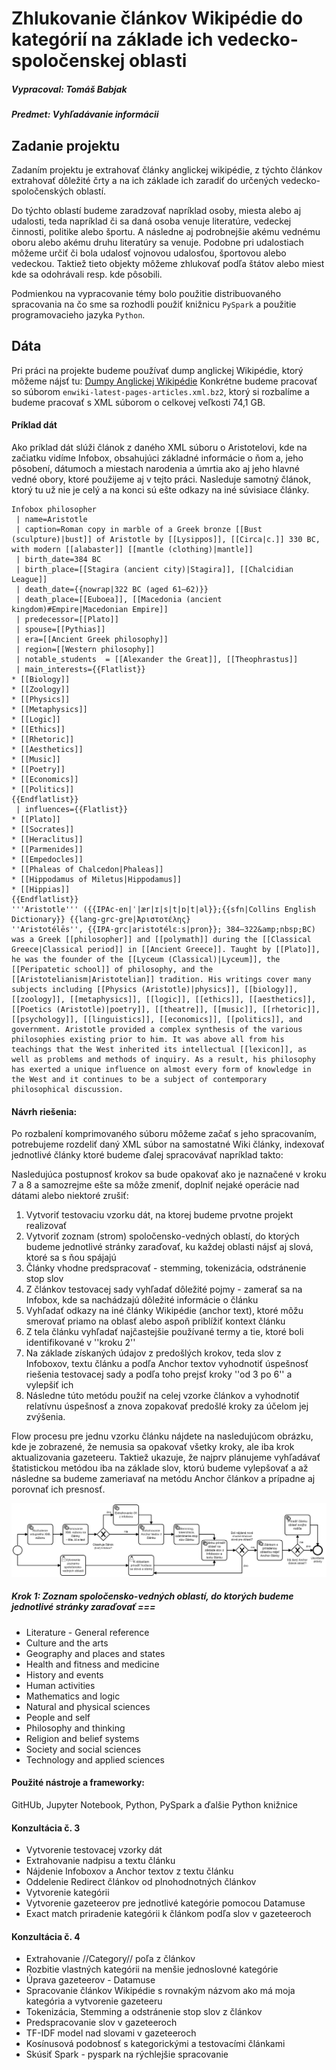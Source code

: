 # Zhlukovanie článkov Wikipédie do kategórií na základe ich vedecko-spoločenskej oblasti

##### Vypracoval: Tomáš Babjak
##### Predmet: Vyhľadávanie informácii

## Zadanie projektu

Zadaním projektu je extrahovať články anglickej wikipédie, z týchto článkov extrahovať dôležité črty a na ich základe ich zaradiť do určených vedecko-spoločenských oblastí.

Do týchto oblastí budeme zaradzovať napríklad osoby, miesta alebo aj udalosti, teda napríklad či sa daná osoba venuje literatúre, vedeckej činnosti, politike alebo športu. A následne aj podrobnejšie akému vednému oboru alebo akému druhu literatúry sa venuje. Podobne pri udalostiach môžeme určiť či bola udalosť vojnovou udalosťou, športovou alebo vedeckou. Taktiež tieto objekty môžeme zhlukovať podľa štátov alebo miest kde sa odohrávali resp. kde pôsobili.

Podmienkou na vypracovanie témy bolo použitie distribuovaného spracovania na čo sme sa rozhodli použiť knižnicu `PySpark` a použitie programovacieho jazyka `Python`.

## Dáta 

Pri práci na projekte budeme používať dump anglickej Wikipédie, ktorý môžeme nájsť tu: [Dumpy Anglickej Wikipédie](dumps.wikimedia.org/enwiki/latest) 
Konkrétne budeme pracovať so súborom `enwiki-latest-pages-articles.xml.bz2`, ktorý si rozbalíme a budeme pracovať s XML súborom o celkovej veľkosti 74,1 GB.

#### Príklad dát
Ako príklad dát slúži článok z daného XML súboru o Aristotelovi, kde na začiatku vidíme Infobox, obsahujúci základné informácie o ňom a, jeho pôsobení, dátumoch a miestach narodenia a úmrtia ako aj jeho hlavné vedné obory, ktoré použijeme aj v tejto práci. Nasleduje samotný článok, ktorý tu už nie je celý a na konci sú ešte odkazy na iné súvisiace články.
```
Infobox philosopher
 | name=Aristotle
 | caption=Roman copy in marble of a Greek bronze [[Bust (sculpture)|bust]] of Aristotle by [[Lysippos]], [[Circa|c.]] 330 BC, with modern [[alabaster]] [[mantle (clothing)|mantle]]
 | birth_date=384 BC
 | birth_place=[[Stagira (ancient city)|Stagira]], [[Chalcidian League]]
 | death_date={{nowrap|322 BC (aged 61–62)}}
 | death_place=[[Euboea]], [[Macedonia (ancient kingdom)#Empire|Macedonian Empire]]
 | predecessor=[[Plato]]
 | spouse=[[Pythias]]
 | era=[[Ancient Greek philosophy]]
 | region=[[Western philosophy]]
 | notable_students  = [[Alexander the Great]], [[Theophrastus]]
 | main_interests={{Flatlist}}
* [[Biology]]
* [[Zoology]]
* [[Physics]]
* [[Metaphysics]]
* [[Logic]]
* [[Ethics]]
* [[Rhetoric]]
* [[Aesthetics]]
* [[Music]]
* [[Poetry]]
* [[Economics]]
* [[Politics]]
{{Endflatlist}}
 | influences={{Flatlist}}
* [[Plato]]
* [[Socrates]]
* [[Heraclitus]]
* [[Parmenides]]
* [[Empedocles]]
* [[Phaleas of Chalcedon|Phaleas]]
* [[Hippodamus of Miletus|Hippodamus]]
* [[Hippias]]
{{Endflatlist}}
'''Aristotle''' ({{IPAc-en|ˈ|ær|ɪ|s|t|ɒ|t|əl}};{{sfn|Collins English Dictionary}} {{lang-grc-gre|Ἀριστοτέλης}
''Aristotélēs'', {{IPA-grc|aristotélɛːs|pron}}; 384–322&amp;nbsp;BC) was a Greek [[philosopher]] and [[polymath]] during the [[Classical Greece|Classical period]] in [[Ancient Greece]]. Taught by [[Plato]], he was the founder of the [[Lyceum (Classical)|Lyceum]], the [[Peripatetic school]] of philosophy, and the [[Aristotelianism|Aristotelian]] tradition. His writings cover many subjects including [[Physics (Aristotle)|physics]], [[biology]], [[zoology]], [[metaphysics]], [[logic]], [[ethics]], [[aesthetics]], [[Poetics (Aristotle)|poetry]], [[theatre]], [[music]], [[rhetoric]], [[psychology]], [[linguistics]], [[economics]], [[politics]], and government. Aristotle provided a complex synthesis of the various philosophies existing prior to him. It was above all from his teachings that the West inherited its intellectual [[lexicon]], as well as problems and methods of inquiry. As a result, his philosophy has exerted a unique influence on almost every form of knowledge in the West and it continues to be a subject of contemporary philosophical discussion.
```

#### Návrh riešenia:

Po rozbalení komprimovaného súboru môžeme začať s jeho spracovaním, potrebujeme rozdeliť daný XML súbor na samostatné Wiki články, indexovať jednotlivé články ktoré budeme ďalej spracovávať napríklad takto:

Nasledujúca postupnosť krokov sa bude opakovať ako je naznačené v kroku 7 a 8 a samozrejme ešte sa môže zmeniť, doplniť nejaké operácie nad dátami alebo niektoré zrušiť:

1. Vytvoriť testovaciu vzorku dát, na ktorej budeme prvotne projekt realizovať
2. Vytvoriť zoznam (strom) spoločensko-vedných oblastí, do ktorých budeme jednotlivé stránky zaraďovať, ku každej oblasti nájsť aj slová, ktoré sa s ňou spájajú
3. Články vhodne predspracovať - stemming, tokenizácia, odstránenie stop slov
4. Z článkov testovacej sady vyhľadať dôležité pojmy - zamerať sa na Infobox, kde sa nachádzajú dôležité informácie o článku
5. Vyhľadať odkazy na iné články Wikipédie (anchor text), ktoré môžu smerovať priamo na oblasť alebo aspoň priblížiť kontext článku
6. Z tela článku vyhľadať najčastejšie používané termy a tie, ktoré boli identifikované v ''kroku 2''
7. Na základe získaných údajov z predošlých krokov, teda slov z Infoboxov, textu článku a podľa Anchor textov vyhodnotiť úspešnosť riešenia testovacej sady a podľa toho prejsť kroky ''od 3 po 6'' a vylepšiť ich
8. Následne túto metódu použiť na celej vzorke článkov a vyhodnotiť relatívnu úspešnosť a znova zopakovať predošlé kroky za účelom jej zvýšenia.

Flow procesu pre jednu vzorku článku nájdete na nasledujúcom obrázku, kde je zobrazené, že nemusia sa opakovať všetky kroky, ale iba krok aktualizovania gazeteeru. Taktiež ukazuje, že najprv plánujeme vyhľadávať štatistickou metódou iba na základe slov, ktorú budeme vylepšovať a až následne sa budeme zameriavať na metódu Anchor článkov a prípadne aj porovnať ich presnosť. 

![Flow Diagram](https://github.com/tomasbabjak/VINF_Wikipedia/blob/main/diagram.png?raw=true)

##### Krok 1: Zoznam spoločensko-vedných oblastí, do ktorých budeme jednotlivé stránky zaraďovať ===

  * Literature - General reference
  * Culture and the arts
  * Geography and places and states
  * Health and fitness and medicine
  * History and events
  * Human activities
  * Mathematics and logic
  * Natural and physical sciences
  * People and self
  * Philosophy and thinking
  * Religion and belief systems
  * Society and social sciences
  * Technology and applied sciences
  
#### Použité nástroje a frameworky:
GitHUb, Jupyter Notebook, Python, PySpark a ďalšie Python knižnice

#### Konzultácia č. 3

  * Vytvorenie testovacej vzorky dát
  * Extrahovanie nadpisu a textu článku
  * Nájdenie Infoboxov a Anchor textov z textu článku
  * Oddelenie Redirect článkov od plnohodnotných článkov
  * Vytvorenie kategórii
  * Vytvorenie gazeteerov pre jednotlivé kategórie pomocou Datamuse
  * Exact match priradenie kategórii k článkom podľa slov v gazeteeroch
  
#### Konzultácia č. 4

  * Extrahovanie //Category// poľa z článkov
  * Rozbitie vlastných kategórii na menšie jednoslovné kategórie
  * Úprava gazeteerov - Datamuse
  * Spracovanie článkov Wikipédie s rovnakým názvom ako má moja kategória a vytvorenie gazeteeru
  * Tokenizácia, Stemming a odstránenie stop slov z článkov
  * Predspracovanie slov v gazeteeroch
  * TF-IDF model nad slovami v gazeteeroch
  * Kosínusová podobnosť s kategorickými a testovacími článkami
  * Skúsiť Spark - pyspark na rýchlejšie spracovanie
  
